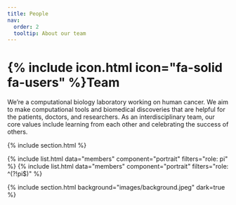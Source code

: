```yaml
---
title: People
nav:
  order: 2
  tooltip: About our team
---
```


# {% include icon.html icon="fa-solid fa-users" %}Team

We’re a computational biology laboratory working on human cancer. We aim to make computational tools and biomedical discoveries that are helpful for the patients, doctors, and researchers. As an interdisciplinary team, our core values include learning from each other and celebrating the success of others.

{% include section.html %}

{% include list.html data="members" component="portrait" filters="role: pi" %}
{% include list.html data="members" component="portrait" filters="role: ^(?!pi$)" %}

{% include section.html background="images/background.jpeg" dark=true %}
